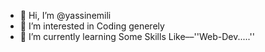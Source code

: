 - 👋 Hi, I’m @yassinemili
- 👀 I’m interested in Coding generely
- 🌱 I’m currently learning Some Skills Like––''Web-Dev.....''

<!---
yassinemili/yassinemili is a ✨ special ✨ repository because its `README.md` (this file) appears on your GitHub profile.
You can click the Preview link to take a look at your changes.
--->
